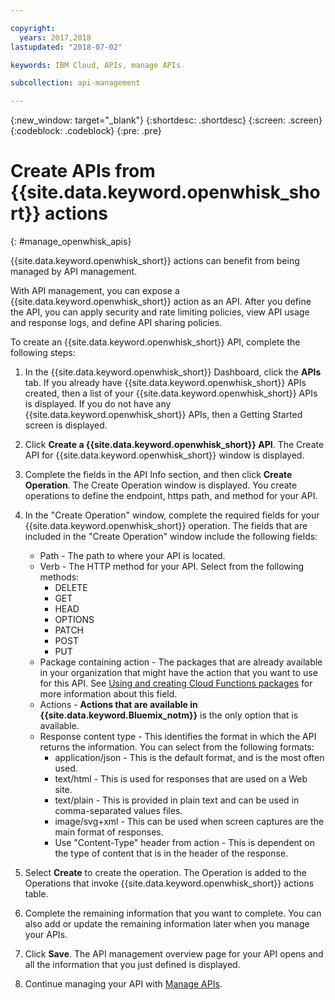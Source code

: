 ```yaml
---

copyright:
  years: 2017,2018
lastupdated: "2018-07-02"

keywords: IBM Cloud, APIs, manage APIs

subcollection: api-management

---
```



{:new_window: target="_blank"}
{:shortdesc: .shortdesc}
{:screen: .screen}
{:codeblock: .codeblock}
{:pre: .pre}

# Create APIs from {{site.data.keyword.openwhisk_short}} actions
{: #manage_openwhisk_apis}

{{site.data.keyword.openwhisk_short}} actions can benefit from being managed by API management.

With API management, you can expose a {{site.data.keyword.openwhisk_short}} action as an API. After you define the API, you can apply security and rate limiting policies, view API usage and response logs, and define API sharing policies.  

To create an {{site.data.keyword.openwhisk_short}} API, complete the following steps:

1. In the {{site.data.keyword.openwhisk_short}} Dashboard, click the **APIs** tab. If you already have {{site.data.keyword.openwhisk_short}} APIs created, then a list of your {{site.data.keyword.openwhisk_short}} APIs is displayed. If you do not have any {{site.data.keyword.openwhisk_short}} APIs, then a Getting Started screen is displayed. 
2. Click **Create a {{site.data.keyword.openwhisk_short}} API**. The Create API for {{site.data.keyword.openwhisk_short}} window is displayed. 
3. Complete the fields in the API Info section, and then click **Create Operation**. The Create Operation window is displayed. You create operations to define the endpoint, https path, and method for your API.
4. In the "Create Operation" window, complete the required fields for your {{site.data.keyword.openwhisk_short}} operation. The fields that are included in the "Create Operation" window include the following fields:

    * Path - The path to where your API is located. 
    * Verb - The HTTP method for your API. Select from the following methods:
	    * DELETE
		* GET
		* HEAD
		* OPTIONS
		* PATCH
		* POST
		* PUT
	* Package containing action - The packages that are already available in your organization that might have the action that you want to use for this API. See [Using and creating Cloud Functions packages](/docs/services/openwhisk?topic=openwhisk_packages) for more information about this field.
	* Actions - **Actions that are available in {{site.data.keyword.Bluemix_notm}}** is the only option that is available.
	* Response content type - This identifies the format in which the API returns the information. You can select from the following formats:
	    * application/json - This is the default format, and is the most often used.
		* text/html - This is used for responses that are used on a Web site.
		* text/plain - This is provided in plain text and can be used in comma-separated values files.
		* image/svg+xml - This can be used when screen captures are the main format of responses.
		* Use "Content-Type" header from action - This is dependent on the type of content that is in the header of the response. 
	
5. Select **Create** to create the operation. The Operation is added to the Operations that invoke {{site.data.keyword.openwhisk_short}} actions table.
5. Complete the remaining information that you want to complete. You can also add or update the remaining information later when you manage your APIs.
6. Click **Save**. The API management overview page for your API opens and all the information that you just defined is displayed.
7. Continue managing your API with [Manage APIs](/docs/services/api-?topic=manage_apis).

